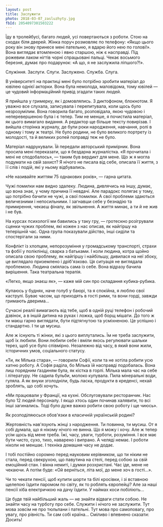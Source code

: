 ```yaml
---
layout: post
title: Заслужити
photo: 2018-03-07_zasluzhyty.jpg
fbId: 2054097301503222
---
```


Їду в тролейбусі, багато людей, усі повертаються з роботи. Стою на сходах біля дверей. Жінка поруч розмовляє по телефону: «Якщо цього року він знову принесе мені пательню, я вдарю його нею по голові!». Вона виглядає втомленою і явно старшою, ніж є насправді. Під рожевим лаком нігтів чорні спрацьовані пальці. Чекає восьмого березня, думає про подарунок: «А що, я не заслужила ліпшого?!».

<!--more-->

Служіння. Заслуги. Слуги. Заслужено. Служба. Слуга.

В університеті на практиці мені було потрібно зробити матеріал до ювілею однієї акторки. Вона була немолода, маловідома, тому ювілей — це чудовий інформаційний привід згадати таких людей. 

Я прийшла у гримерку, як і домовлялись. З диктофоном, блокнотом. Я уважно все слухала, записувала і перепитувала, коли щось було незрозумілим. Вона говорила багато, розповідала, якою чудовою і неперевершеною була і є тепер. Тим не менше, я почистила матеріал, як цього вимагало видання. А редактор ще більше тексту повирізав. І вийшла сторінка журналу, де були роки народження, навчання, ролі в одному і тому ж театрі. Не було родини, не було великого портрету із молодості, та й великих ролей поправді теж не було.

Матеріал надрукували. Їй передали авторський примірник. Вона просила мені переказати, що я бездарна журналістка. «Я прочитала і мені не сподобалось», — таким був вердикт для мене. Що ж я могла подумати на свій захист? Я нічого не писала від себе, описала її життя, з її слів і подій, які у ньому відбувались.

«Не називайте життям 75 однакових років», — гарна цитата.

Чужі помилки нам видно здалеку. Людина, дивлячись на іншу, думає, що вона знає, у чому причина її невдачі. Але парадокс полягає у тому, що потрібно бачити не чужі, а свої помилки. А свої проблеми здаються величезними і непосильними. І загнавши себе у безнадію та примирення, чекаєш фіналу, як звільнення. А життя минає, а ти й не жив і не був. 

На курсах психології ми бавились у таку гру, — гротескно розігрували сценки чужих проблем, які кожен з нас описав, як найгіршу на теперішній час. Одна група  показували дійство, інші сиділи та спостерігали за ними.

Конфлікт із хлопцем, непорозуміння у громадському транспорті, страхи та фобії у поліклініці, сварка з батьками. І коли людина, котра щойно описала свою проблему, як найгіршу і найбільшу, дивилася на неї збоку, це виглядало приземлено і дріб'язково. Ця ситуація не виглядала проблемою. Людина сміялась сама із себе. Вона відразу бачила вирішення. Така театральна терапія.

«Легко, якщо знаєш як», — каже мій син про складання кубика-рубика.

Купаюсь у буднях, наче голуб у баюрі,
та я спокійна, я люблю свої каструлі.
Буває часом, що приходять в гості рими,
та вони горді, завжди гримають дверима...

Сучасні реалії вимагають від тебе, щоб в одній руці телефон і робочий дзвінок, а в іншій дитина на руках і ложка, щоб борщ мішати. До того ж ти маєш гарно виглядати, бути підтягнутою та усміхненою. Це успішно і стандартно. І ти це мусиш. 

Але ж існують ті жінки, які з цього виплутались. Їм не треба заслужити, щоб їх любили. Вони любили себе і вміли якось регулювати шальки терез, щоб усе було співмірно. Незалежно від часу, в який вони жили, історичних умов, соціального статусу.

«Ти, як Мілька стара», — говорили Софії, коли та не хотіла робити усю хатню роботу. А Софія раділа, бо Мілька їй насправді подобалась. Вона лиш порядним ґаздиням була, як кістка в горлі. Мілька мала час на себе і літературу. Не садила бульби, молоко купувала. Пила мінеральні води, гуляла. А як внуки зголодніли, будь ласка, продукти в креденсі, нехай зроблять, що собі хочуть. 

«Ми працювали у Франції, на кухні. Обслуговували ресторанчик. Нас було 12 людей персоналу. І якщо хтось один починав халявити, то всі інші загинались. Тоді було дуже важко робити свою роботу і ще чиюсь».

Як розподіляюсься обов'язки в класичній українській родині?

Жертовність нав'язують жінці з народження. Ти повинна, ти мусиш. От я собі  думала, що я нікому нічого не винна. Що я можу і хочу. Але ж тепер усім щось від мене треба. Їжі, часу, уваги, турботи, розуміння. І все має бути чисто, сухо, тихо, наварено і випрано. А челяді немає. І роботи ніколи не меншає. І техніка домашня часу не додає.

І тобі постійно соромно перед науковим керівником, що ти ніким не стала, перед свекрухою, що павутина на стелі, перед собою за свій емоційний стан. І вікна немиті, і думки розхристані. Час іде, мене не чекаючи. А потім буде: «Ой верніться, літа мої, до мене хоч в гості...».

Чи то чекати пенсії, щоб купити шорти та білі кросівки, і зі вставною щелепою їздити паромом по світу, як то роблять європейці? Але за наші пенсії хіба електричкою на дачу їздити. У наймах коси побіліють...

Це буде твій найбільший жаль — не знайти відваги стати собою. Не знайти часу на турботу про себе. Служити і нічого не заслужити. Тут мова зовсім не про тюльпани і пательні. Тут мова про самоповагу, про увагу, про рівність. Ти сам собі країна... Сміливо і впевнено сказати: Досить!

